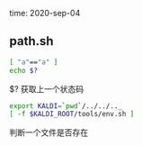 time: 2020-sep-04

## path.sh

~~~bash
[ "a"=="a" ]
echo $?
~~~

$? 获取上一个状态码


~~~bash
export KALDI=`pwd`/../../.._
[ -f $KALDI_ROOT/tools/env.sh ]
~~~
判断一个文件是否存在

